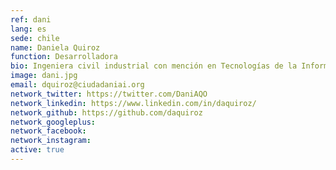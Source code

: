 ```yaml
---
ref: dani
lang: es
sede: chile
name: Daniela Quiroz
function: Desarrolladora
bio: Ingeniera civil industrial con mención en Tecnologías de la Información de la U. Católica de Chile. Desarrolladora de tecnología cívica, feminista, vegana y montañista.
image: dani.jpg
email: dquiroz@ciudadaniai.org
network_twitter: https://twitter.com/DaniAQO
network_linkedin: https://www.linkedin.com/in/daquiroz/
network_github: https://github.com/daquiroz
network_googleplus:
network_facebook:
network_instagram:
active: true
---
```

